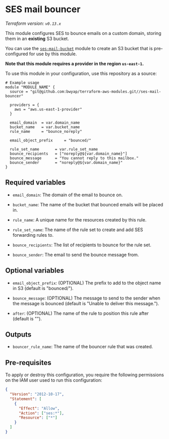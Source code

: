 # SES mail bouncer

_Terraform version: `v0.13.x`_

This module configures SES to bounce emails on a custom domain, storing them in an **existing** S3 bucket.

You can use the [`ses-mail-bucket`](https://github.com/bwyap/terraform-aws-modules/tree/master/ses-mail-bucket) module to create an S3 bucket that is pre-configured for use by this module.

**Note that this module requires a provider in the region `us-east-1`.**

To use this module in your configuration, use this repository as a source:

```hcl
# Example usage
module "MODULE_NAME" {
  source = "git@github.com:bwyap/terraform-aws-modules.git//ses-mail-bouncer"

  providers = {
    aws = "aws.us-east-1-provider"
  }

  email_domain  = var.domain_name
  bucket_name   = var.bucket_name
  rule_name     = "bounce_noreply"

  email_object_prefix     = "bounced/"

  rule_set_name       = var.rule_set_name
  bounce_recipients   = ["noreply@${var.domain_name}"]
  bounce_message      = "You cannot reply to this mailbox."
  bounce_sender       = "noreply@${var.domain_name}"
}
```

## Required variables

- `email_domain`: The domain of the email to bounce on.

- `bucket_name`: The name of the bucket that bounced emails will be placed in.

- `rule_name`: A unique name for the resources created by this rule.

- `rule_set_name`: The name of the rule set to create and add SES forwarding rules to.

- `bounce_recipients`: The list of recipients to bounce for the rule set.

- `bounce_sender`: The email to send the bounce message from.

## Optional variables

- `email_object_prefix`: (OPTIONAL) The prefix to add to the object name in S3 (default is "bounced/").

- `bounce_message`: (OPTIONAL) The message to send to the sender when the message is bounced (default is "Unable to deliver this message.").

- `after`: (OPTIONAL) The name of the rule to position this rule after (default is "").

## Outputs

- `bouncer_rule_name`: The name of the bouncer rule that was created.

## Pre-requisites

To apply or destroy this configuration, you require the following permissions on the IAM user used to run this configuration:

```json
{
  "Version": "2012-10-17",
  "Statement": [
    {
      "Effect": "Allow",
      "Action": ["ses:*"],
      "Resource": ["*"]
    }
  ]
}
```
